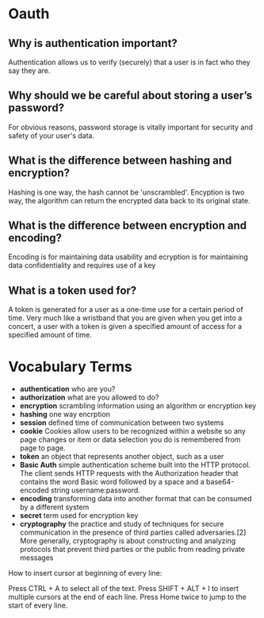 
# Oauth

## Why is authentication important?
Authentication allows us to verify (securely) that a user is in fact who they say they are.

## Why should we be careful about storing a user’s password?
For obvious reasons, password storage is vitally important for security and safety of your user's data.

## What is the difference between hashing and encryption?
Hashing is one way, the hash cannot be 'unscrambled'.  Encyption is two way, the algorithm can return the encrypted data back to its original state.

## What is the difference between encryption and encoding?
Encoding is for maintaining data usability and ecryption is for maintaining data confidentiality and requires use of a key


## What is a token used for?
A token is generated for a user as a one-time use for a certain period of time. Very much like a wristband that you are given when you get into a concert, a user with a token is given a specified amount of access for a specified amount of time.

# Vocabulary Terms
- **authentication** who are you?
- **authorization** what are you allowed to do?
- **encryption** scrambling information using an algorithm or encryption key
- **hashing** one way encrption
- **session** defined time of communication between two systems
- **cookie**  Cookies allow users to be recognized within a website so any page changes or item or data selection you do is remembered from page to page.
- **token** an object that represents another object, such as a user
- **Basic Auth** simple authentication scheme built into the HTTP protocol. The client sends HTTP requests with the Authorization header that contains the word Basic word followed by a space and a base64-encoded string username:password.
- **encoding** transforming data into another format that can be consumed by a different system
- **secret** term used for encryption key
- **cryptography**   the practice and study of techniques for secure communication in the presence of third parties called adversaries.[2] More generally, cryptography is about constructing and analyzing protocols that prevent third parties or the public from reading private messages






How to insert cursor at beginning of every line:

Press CTRL + A to select all of the text.
Press SHIFT + ALT + I to insert multiple cursors at the end of each line.
Press Home twice to jump to the start of every line.
